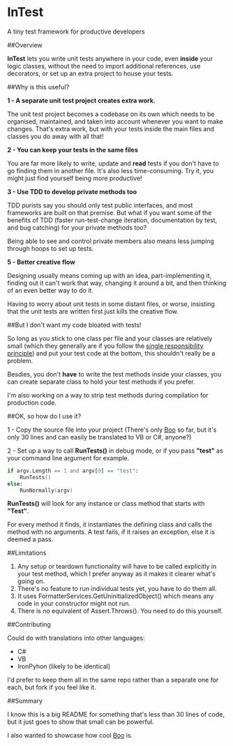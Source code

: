InTest
======

A tiny test framework for productive developers

##Overview

__InTest__ lets you write unit tests anywhere in your code, even __inside__ your logic classes, without the need to import additional references, use decorators, or set up an extra project to house your tests.

##Why is this useful?

__1 - A separate unit test project creates extra work.__

The unit test project becomes a codebase on its own which needs to be organised, maintained, and taken into account whenever you want to make changes. That's extra work, but with your tests inside the main files and classes you do away with all that!

__2 - You can keep your tests in the same files__

You are far more likely to write, update and __read__ tests if you don't have to go finding them in another file. It's also less time-consuming. Try it, you might just find yourself being more productive!

__3 - Use TDD to develop private methods too__

TDD purists say you should only test public interfaces, and most frameworks are built on that premise. But what if you want some of the benefits of TDD (faster run-test-change iteration, documentation by test, and bug catching) for your private methods too?

Being able to see and control private members also means less jumping through hoops to set up tests.


__5 - Better creative flow__

Designing usually means coming up with an idea, part-implementing it, finding out it can't work that way, changing it around a bit, and then thinking of an even better way to do it. 

Having to worry about unit tests in some distant files, or worse, insisting that the unit tests are written first just kills the creative flow.

##But I don't want my code bloated with tests!

So long as you stick to one class per file and your classes are relatively small (which they generally are if you follow the [single responsibility principle](http://en.wikipedia.org/wiki/Single_responsibility_principle)) and put your test code at the bottom, this shouldn't really be a problem.

Besdies, you don't __have__ to write the test methods inside your classes, you can create separate class to hold your test methods if you prefer. 

I'm also working on a way to strip test methods during compilation for production code.

##OK, so how do I use it?

1 - Copy the source file into your project (There's only [Boo](https://github.com/bamboo/boo) so far, but it's only 30 lines and can easily be translated to VB or C#, anyone?)

2 - Set up a way to call __RunTests()__ in debug mode, or if you pass __"test"__ as your command line argument for example.

```Boo
if argv.Length == 1 and argv[0] == "test":
	RunTests()
else:
    RunNormally(argv)
```

__RunTests()__ will look for any instance or class method that starts with __"Test"__.

For every method it finds, it instantiates the defining class and calls the method with no arguments. A test fails, if it raises an exception, else it is deemed a pass.

##Limitations

1. Any setup or teardown functionality will have to be called explicitly in your test method, which I prefer anyway as it makes it clearer what's going on.
2. There's no feature to run individual tests yet, you have to do them all.
3. It uses FormatterServices.GetUninitializedObject() which means any code in your constructor might not run.
4. There is no equivalent of Assert.Throws(). You need to do this yourself.

##Contributing

Could do with translations into other languages:
 - C#
 - VB
 - IronPyhon (likely to be identical) 

I'd prefer to keep them all in the same repo rather than a separate one for each, but fork if you feel like it.

##Summary

I know this is a big README for something that's less than 30 lines of code, but it just goes to show that small can be powerful.

I also wanted to showcase how cool [Boo](https://github.com/bamboo/boo) is.
